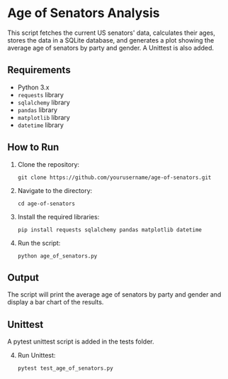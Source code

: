 # Age of Senators Analysis

This script fetches the current US senators' data, calculates their ages, stores the data in a SQLite database, and generates a plot showing the average age of senators by party and gender.
A Unittest is also added.

## Requirements

- Python 3.x
- `requests` library
- `sqlalchemy` library
- `pandas` library
- `matplotlib` library
- `datetime` library
## How to Run

1. Clone the repository:
    ```
    git clone https://github.com/yourusername/age-of-senators.git
    ```
2. Navigate to the directory:
    ```
    cd age-of-senators
    ```
3. Install the required libraries:
    ```
    pip install requests sqlalchemy pandas matplotlib datetime
    ```
4. Run the script:
    ```
    python age_of_senators.py
    ```

## Output

The script will print the average age of senators by party and gender and display a bar chart of the results.

## Unittest

A pytest unittest script is added in the tests folder. 

4. Run Unittest:
    ```
    pytest test_age_of_senators.py
    ```
